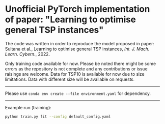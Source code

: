 # Unofficial PyTorch implementation of paper: "Learning to optimise general TSP instances"
The code was written in order to reproduce the model proposed in paper: Sultana et al., Learning to optimise general TSP instances, _Int. J. Mach. Learn. Cybern_., 2022.

Only training code available for now. Please be noted there might be some errors as the repository is not complete and any contributions or issue raisings are welcome. Data for TSP10 is available for now due to size limitations. Data with different size will be available on requests.

---

Please use `conda env create --file environment.yaml` for dependency.

---

Example run (training):
```bash
python train.py fit --config default_config.yaml
```